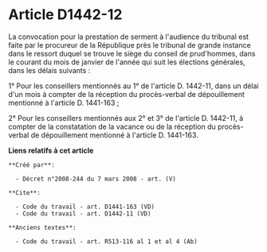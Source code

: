 # Article D1442-12

La convocation pour la prestation de serment à l'audience du tribunal est faite par le procureur de la République près le
tribunal de grande instance dans le ressort duquel se trouve le siège du conseil de prud'hommes, dans le courant du mois de
janvier de l'année qui suit les élections générales, dans les délais suivants : 

1° Pour les conseillers mentionnés au 1° de l'article D. 1442-11, dans un délai d'un mois à compter de la réception du
procès-verbal de dépouillement mentionné à l'article D. 1441-163 ; 

2° Pour les conseillers mentionnés aux 2° et 3° de l'article D. 1442-11, à compter de la constatation de la vacance ou de la
réception du procès-verbal de dépouillement mentionné à l'article D. 1441-163.

**Liens relatifs à cet article**

	**Créé par**:

	  - Décret n°2008-244 du 7 mars 2008 - art. (V)

	**Cite**:

	  - Code du travail - art. D1441-163 (VD)
	  - Code du travail - art. D1442-11 (VD)

	**Anciens textes**:

	  - Code du travail - art. R513-116 al 1 et al 4 (Ab)
